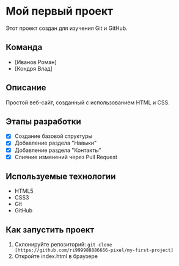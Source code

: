 # Мой первый проект

Этот проект создан для изучения Git и GitHub.

## Команда
- [Иванов Роман] 
- [Кондря Влад]

## Описание
Простой веб-сайт, созданный с использованием HTML и CSS.

## Этапы разработки
- [x] Создание базовой структуры
- [x] Добавление раздела "Навыки"
- [x] Добавление раздела "Контакты"
- [x] Слияние изменений через Pull Request

## Используемые технологии
- HTML5
- CSS3
- Git
- GitHub

## Как запустить проект
1. Склонируйте репозиторий: `git clone [https://github.com/ri999988886666-pixel/my-first-project]`
2. Откройте index.html в браузере
